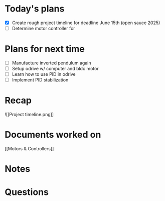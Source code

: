 # Today's plans
- [x] Create rough project timeline for deadline June 15th (open sauce 2025)
- [ ] Determine motor controller for 
# Plans for next time
 - [ ] Manufacture inverted pendulum again
 - [ ] Setup odrive w/ computer and bldc motor
 - [ ] Learn how to use PID in odrive
 - [ ] Implement PID stabilization
# Recap

![[Project timeline.png]]
# Documents worked on
[[Motors & Controllers]]

# Notes
# Questions


